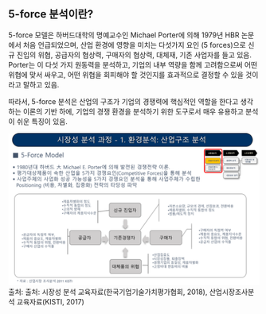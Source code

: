 ## 5-force 분석이란?

5-force 모델은 하버드대학의 명예교수인 Michael Porter에 의해 1979년 HBR 논문에서 처음 언급되었으며, 산업 환경에 영향을 미치는 다섯가지 요인 (5 forces)으로 신규 진입의 위협, 공급자의 협상력, 구매자의 협상력, 대체재, 기존 사업자를 들고 있음. Porter는 이 다섯 가지 원동력을 분석하고, 기업의 내부 역량을 함께 고려함으로써 어떤 위협에 맞서 싸우고, 어떤 위협을 회피해야 할 것인지를 효과적으로 결정할 수 있을 것이라고 말하고 있음.

따라서, 5-force 분석은 산업의 구조가 기업의 경쟁력에 핵심적인 역할을 한다고 생각하는 이론의 기반 하에, 기업의 경쟁 환경을 분석하기 위한 도구로서 매우 유용하고 분석이 쉬운 특징이 있음.

![산업의 구조적 경쟁 요인과 5 forces](./images/Q8_2_1.png)
출처: 출처: 시장성 분석 교육자료(한국기업기술가치평가협회, 2018), 산업시장조사분석 교육자료(KISTI, 2017)
